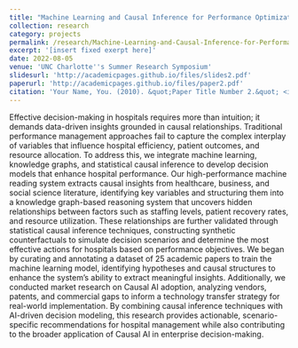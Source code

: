 ```yaml
---
title: "Machine Learning and Causal Inference for Performance Optimization in Hospital Management"
collection: research
category: projects
permalink: /research/Machine-Learning-and-Causal-Inference-for-Performance-Optimization-in-Hospital-Management
excerpt: '[insert fixed exerpt here]'
date: 2022-08-05
venue: 'UNC Charlotte''s Summer Research Symposium'
slidesurl: 'http://academicpages.github.io/files/slides2.pdf'
paperurl: 'http://academicpages.github.io/files/paper2.pdf'
citation: 'Your Name, You. (2010). &quot;Paper Title Number 2.&quot; <i>Journal 1</i>. 1(2).'
---
```


Effective decision-making in hospitals requires more than intuition; it demands data-driven insights grounded in causal relationships. Traditional performance management approaches fail to capture the complex interplay of variables that influence hospital efficiency, patient outcomes, and resource allocation. To address this, we integrate machine learning, knowledge graphs, and statistical causal inference to develop decision models that enhance hospital performance. Our high-performance machine reading system extracts causal insights from healthcare, business, and social science literature, identifying key variables and structuring them into a knowledge graph-based reasoning system that uncovers hidden relationships between factors such as staffing levels, patient recovery rates, and resource utilization. These relationships are further validated through statistical causal inference techniques, constructing synthetic counterfactuals to simulate decision scenarios and determine the most effective actions for hospitals based on performance objectives. We began by curating and annotating a dataset of 25 academic papers to train the machine learning model, identifying hypotheses and causal structures to enhance the system’s ability to extract meaningful insights. Additionally, we conducted market research on Causal AI adoption, analyzing vendors, patents, and commercial gaps to inform a technology transfer strategy for real-world implementation. By combining causal inference techniques with AI-driven decision modeling, this research provides actionable, scenario-specific recommendations for hospital management while also contributing to the broader application of Causal AI in enterprise decision-making.
